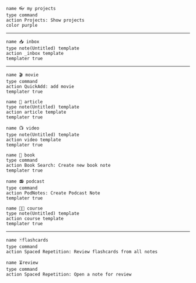 ```button
name 👓 my projects
type command
action Projects: Show projects
color purple
```
___
```button
name 📥 inbox
type note(Untitled) template
action _inbox template
templater true
```
___
```button
name 🎬 movie
type command
action QuickAdd: add movie
templater true 
```
```button
name 🧾 article 
type note(Untitled) template
action article template
templater true
```
```button
name 📺 video 
type note(Untitled) template
action video template
templater true
```
```button
name 📘 book
type command
action Book Search: Create new book note
templater true 
```
```button
name 📻 podcast
type command
action PodNotes: Create Podcast Note
templater true 
```
```button
name 🧑‍🏫 course 
type note(Untitled) template
action course template
templater true
```
********
```button
name 🃏flashcards
type command
action Spaced Repetition: Review flashcards from all notes
```
```button
name ⏳review
type command
action Spaced Repetition: Open a note for review
```
